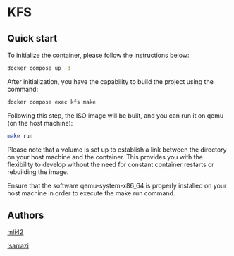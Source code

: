 # KFS

## Quick start

To initialize the container, please follow the instructions below:

```bash
docker compose up -d
```

After initialization, you have the capability to build the project using the command:

```bash
docker compose exec kfs make
```

Following this step, the ISO image will be built, and you can run it on qemu (on the host machine):

```bash
make run
```

Please note that a volume is set up to establish a link between the directory on your host machine and the container. This provides you with the flexibility to develop without the need for constant container restarts or rebuilding the image.

Ensure that the software qemu-system-x86_64 is properly installed on your host machine in order to execute the make run command.

## Authors

[mli42](https://github.com/mli42)

[lsarrazi](https://github.com/lsarrazi)